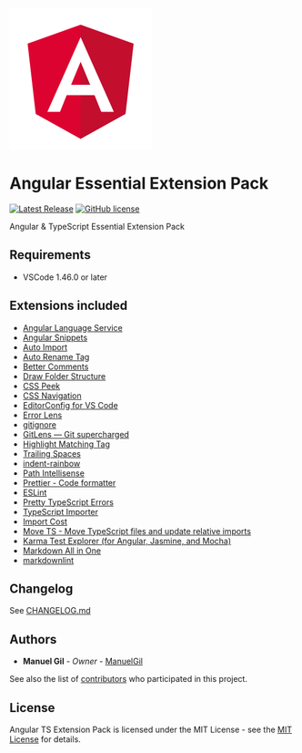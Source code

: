 ![icon](https://raw.githubusercontent.com/ManuelGil/vscode-angular-pack/main/icon.png)

# Angular Essential Extension Pack

[![Latest Release](https://img.shields.io/visual-studio-marketplace/v/imgildev.vscode-angular-ts-pack?style=flat&label=VS%20Marketplace&logo=visual-studio-code)](https://marketplace.visualstudio.com/items?itemName=imgildev.vscode-angular-ts-pack)
[![GitHub license](https://img.shields.io/github/license/ManuelGil/vscode-angular-pack)]()

Angular & TypeScript Essential Extension Pack

## Requirements

- VSCode 1.46.0 or later

## Extensions included

- [Angular Language Service](https://marketplace.visualstudio.com/items?itemName=Angular.ng-template)
- [Angular Snippets](https://marketplace.visualstudio.com/items?itemName=johnpapa.Angular2)
- [Auto Import](https://marketplace.visualstudio.com/items?itemName=steoates.autoimport)
- [Auto Rename Tag](https://marketplace.visualstudio.com/items?itemName=formulahendry.auto-rename-tag)
- [Better Comments](https://marketplace.visualstudio.com/items?itemName=aaron-bond.better-comments)
- [Draw Folder Structure](https://marketplace.visualstudio.com/items?itemName=jmkrivocapich.drawfolderstructure)
- [CSS Peek](https://marketplace.visualstudio.com/items?itemName=pranaygp.vscode-css-peek)
- [CSS Navigation](https://marketplace.visualstudio.com/items?itemName=pucelle.vscode-css-navigation)
- [EditorConfig for VS Code](https://marketplace.visualstudio.com/items?itemName=editorconfig.editorconfig)
- [Error Lens](https://marketplace.visualstudio.com/items?itemName=usernamehw.errorlens)
- [gitignore](https://marketplace.visualstudio.com/items?itemName=codezombiech.gitignore)
- [GitLens — Git supercharged](https://marketplace.visualstudio.com/items?itemName=eamodio.gitlens)
- [Highlight Matching Tag](https://marketplace.visualstudio.com/items?itemName=vincaslt.highlight-matching-tag)
- [Trailing Spaces](https://marketplace.visualstudio.com/items?itemName=shardulm94.trailing-spaces)
- [indent-rainbow](https://marketplace.visualstudio.com/items?itemName=oderwat.indent-rainbow)
- [Path Intellisense](https://marketplace.visualstudio.com/items?itemName=christian-kohler.path-intellisense)
- [Prettier - Code formatter](https://marketplace.visualstudio.com/items?itemName=esbenp.prettier-vscode)
- [ESLint](https://marketplace.visualstudio.com/items?itemName=dbaeumer.vscode-eslint)
- [Pretty TypeScript Errors](https://marketplace.visualstudio.com/items?itemName=yoavbls.pretty-ts-errors)
- [TypeScript Importer](https://marketplace.visualstudio.com/items?itemName=pmneo.tsimporter)
- [Import Cost](https://marketplace.visualstudio.com/items?itemName=wix.vscode-import-cost)
- [Move TS - Move TypeScript files and update relative imports](https://marketplace.visualstudio.com/items?itemName=stringham.move-ts)
- [Karma Test Explorer (for Angular, Jasmine, and Mocha)](https://marketplace.visualstudio.com/items?itemName=lucono.karma-test-explorer)
- [Markdown All in One](https://marketplace.visualstudio.com/items?itemName=yzhang.markdown-all-in-one)
- [markdownlint](https://marketplace.visualstudio.com/items?itemName=davidanson.vscode-markdownlint)

## Changelog

See [CHANGELOG.md](./CHANGELOG.md)

## Authors

- **Manuel Gil** - _Owner_ - [ManuelGil](https://github.com/ManuelGil)

See also the list of [contributors](https://github.com/ManuelGil/vscode-angular-pack/contributors) who participated in this project.

## License

Angular TS Extension Pack is licensed under the MIT License - see the [MIT License](https://opensource.org/licenses/MIT) for details.
